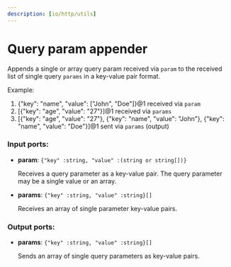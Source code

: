 ```yaml
---
description: [io/http/utils]
---
```


# Query param appender

Appends a single or array query param received via `param` to the received list of single query `params` in a key-value pair format.

Example:
1. {"key": "name", "value": ["John", "Doe"]}@1 received via `param`
2. [{"key": "age", "value": "27"}]@1 received via `params`
3. [{"key": "age", "value": "27"}, {"key": "name", "value": "John"}, {"key": "name", "value": "Doe"}]@1 sent via `params` (output)

### Input ports:

* __param__: ` {"key" :string, "value" :(string or string[])} `

    Receives a query parameter as a key-value pair. The query parameter may be a single value or an array.


* __params__: ` {"key" :string, "value" :string}[] `

    Receives an array of single parameter key-value pairs.

### Output ports:

* __params__: ` {"key" :string, "value" :string}[] `

    Sends an array of single query parameters as key-value pairs.

